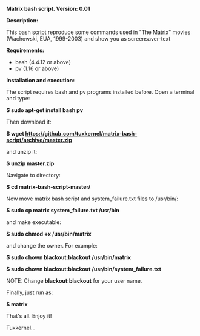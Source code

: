 **Matrix bash script. Version: 0.01**

**Description:**

This bash script reproduce some commands used in "The Matrix" movies (Wachowski, EUA, 1999-2003) and show you as screensaver-text
 
**Requirements:** 

+ bash (4.4.12 or above)
+ pv (1.16 or above)

**Installation and execution:**

The script requires bash and pv programs installed before. Open a terminal and type:

**$ sudo apt-get install bash pv**

Then download it:

**$ wget https://github.com/tuxkernel/matrix-bash-script/archive/master.zip**

and unzip it:

**$ unzip master.zip**

Navigate to directory:

**$ cd matrix-bash-script-master/**

Now move matrix bash script and system_failure.txt files to /usr/bin/:

**$ sudo cp matrix system_failure.txt /usr/bin**

and make executable:

**$ sudo chmod +x /usr/bin/matrix**

and change the owner. For example:

**$ sudo chown blackout:blackout /usr/bin/matrix**

**$ sudo chown blackout:blackout /usr/bin/system_failure.txt**

NOTE: Change **blackout:blackout** for your user name.

Finally, just run as:

**$ matrix**

That's all. Enjoy it!

Tuxkernel...
